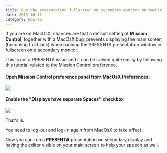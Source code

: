 ```yaml
---
title: Run the presentation fullscreen on secondary monitor on MacOsX
date: 2019-10-12
category: how-to
---
```


If you are on MacOsX, chances are that a default setting of **Mission Control**, together with a MacOsX bug, prevents displaying the main screen (becoming full black) when running the PRESENTA presentation window in fullscreen on a secondary monitor.

This is not a PRESENTA issue and it can be solved quite easily by following this tutorial related to the Mission Control preference.

#### Open Mission Control preference panel from MacOsX Preferences:

![](mission-control-panel.jpg)

#### Enable the "Displays have separate Spaces" checkbox

![](mission-control.jpg)

That's is. 

You need to log-out and log-in again from MacOsX to take effect.

Now you can run a **PRESENTA** presentation on secondary display and having the editor visible on your main screen to help your speech as well.
